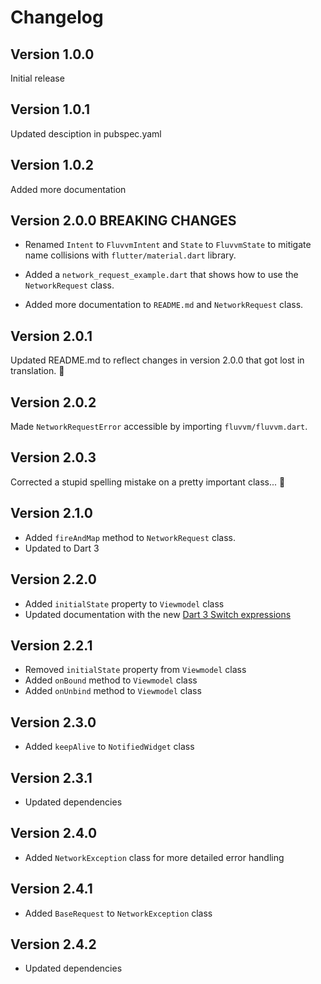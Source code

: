 # Changelog

## Version 1.0.0

Initial release

## Version 1.0.1

Updated desciption in pubspec.yaml

## Version 1.0.2

Added more documentation

## Version 2.0.0 __BREAKING CHANGES__

* Renamed `Intent` to `FluvvmIntent` and `State` to `FluvvmState` to mitigate name collisions with `flutter/material.dart` library.

* Added a `network_request_example.dart` that shows how to use the `NetworkRequest` class.

* Added more documentation to `README.md` and `NetworkRequest` class.

## Version 2.0.1

Updated README.md to reflect changes in version 2.0.0 that got lost in translation. 🤦

## Version 2.0.2

Made `NetworkRequestError` accessible by importing `fluvvm/fluvvm.dart`.

## Version 2.0.3

Corrected a stupid spelling mistake on a pretty important class... 🤫

## Version 2.1.0

* Added `fireAndMap` method to `NetworkRequest` class.
* Updated to Dart 3

## Version 2.2.0

* Added `initialState` property to `Viewmodel` class
* Updated documentation with the new [Dart 3 Switch expressions](https://dart.dev/language/branches#switch-expressions)

## Version 2.2.1

* Removed `initialState` property from `Viewmodel` class
* Added `onBound` method to `Viewmodel` class
* Added `onUnbind` method to `Viewmodel` class

## Version 2.3.0

* Added `keepAlive` to `NotifiedWidget` class

## Version 2.3.1

* Updated dependencies

## Version 2.4.0

* Added `NetworkException` class for more detailed error handling

## Version 2.4.1

* Added `BaseRequest` to `NetworkException` class

## Version 2.4.2

* Updated dependencies
